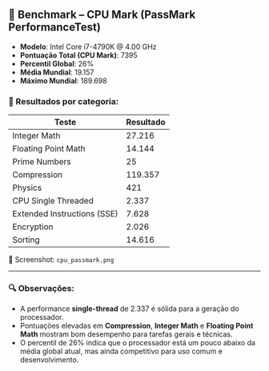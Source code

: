 ## 🧪 Benchmark – CPU Mark (PassMark PerformanceTest)

- **Modelo**: Intel Core i7-4790K @ 4.00 GHz
- **Pontuação Total (CPU Mark)**: 7395
- **Percentil Global**: 26%
- **Média Mundial**: 19.157
- **Máximo Mundial**: 189.698

### 🧠 Resultados por categoria:
| Teste                        | Resultado   |
|-----------------------------|-------------|
| Integer Math                | 27.216      |
| Floating Point Math         | 14.144      |
| Prime Numbers               | 25          |
| Compression                 | 119.357     |
| Physics                     | 421         |
| CPU Single Threaded         | 2.337       |
| Extended Instructions (SSE)| 7.628       |
| Encryption                  | 2.026       |
| Sorting                     | 14.616      |

📁 Screenshot: `cpu_passmark.png`

---

### 🔍 Observações:
- A performance **single-thread** de 2.337 é sólida para a geração do processador.
- Pontuações elevadas em **Compression**, **Integer Math** e **Floating Point Math** mostram bom desempenho para tarefas gerais e técnicas.
- O percentil de 26% indica que o processador está um pouco abaixo da média global atual, mas ainda competitivo para uso comum e desenvolvimento.

